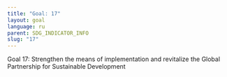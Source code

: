 ```yaml
---
title: "Goal: 17"
layout: goal
language: ru
parent: SDG_INDICATOR_INFO
slug: "17"
---
```

Goal 17: Strengthen the means of implementation and revitalize the Global Partnership for Sustainable Development